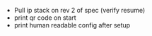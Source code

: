 - Pull ip stack on rev 2 of spec (verify resume)
- print qr code on start
- print human readable config after setup